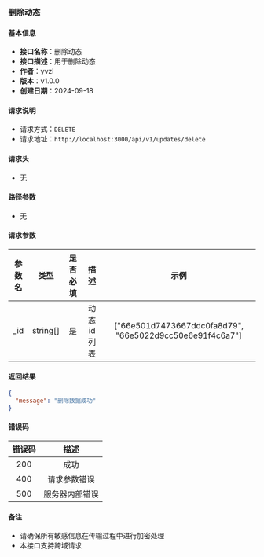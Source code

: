 ### 删除动态

#### 基本信息

- **接口名称**：删除动态
- **接口描述**：用于删除动态
- **作者**：yvzl
- **版本**：v1.0.0
- **创建日期**：2024-09-18

#### 请求说明

- 请求方式：`DELETE`
- 请求地址：`http://localhost:3000/api/v1/updates/delete`

#### 请求头

- 无

#### 路径参数

- 无

#### 请求参数

| 参数名 | 类型 | 是否必填 | 描述 | 示例 |
| :----: | :----: | :----: | :----: | :----: |
| _id | string[] | 是 | 动态id列表 | ["66e501d7473667ddc0fa8d79", "66e5022d9cc50e6e91f4c6a7"] |

#### 返回结果

```json
{
  "message": "删除数据成功"
}
```

#### 错误码

| 错误码 | 描述 |
| :----: | :----: |
| 200 | 成功 |
| 400 | 请求参数错误 |
| 500 | 服务器内部错误 |

#### 备注
- 请确保所有敏感信息在传输过程中进行加密处理
- 本接口支持跨域请求